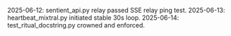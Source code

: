 2025-06-12: sentient_api.py relay passed SSE relay ping test.
2025-06-13: heartbeat_mixtral.py initiated stable 30s loop.
2025-06-14: test_ritual_docstring.py crowned and enforced.
